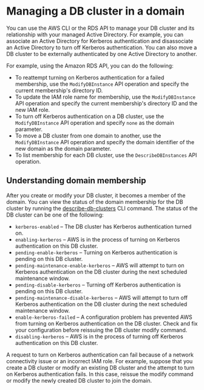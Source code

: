 # Managing a DB cluster in a domain<a name="aurora-mysql-kerberos-managing"></a>

You can use the AWS CLI or the RDS API to manage your DB cluster and its relationship with your managed Active Directory\. For example, you can associate an Active Directory for Kerberos authentication and disassociate an Active Directory to turn off Kerberos authentication\. You can also move a DB cluster to be externally authenticated by one Active Directory to another\.

For example, using the Amazon RDS API, you can do the following:
+ To reattempt turning on Kerberos authentication for a failed membership, use the `ModifyDBInstance` API operation and specify the current membership's directory ID\.
+ To update the IAM role name for membership, use the `ModifyDBInstance` API operation and specify the current membership's directory ID and the new IAM role\.
+ To turn off Kerberos authentication on a DB cluster, use the `ModifyDBInstance` API operation and specify `none` as the domain parameter\.
+ To move a DB cluster from one domain to another, use the `ModifyDBInstance` API operation and specify the domain identifier of the new domain as the domain parameter\.
+ To list membership for each DB cluster, use the `DescribeDBInstances` API operation\.

## Understanding domain membership<a name="aurora-mysql-kerberos-managing.understanding"></a>

After you create or modify your DB cluster, it becomes a member of the domain\. You can view the status of the domain membership for the DB cluster by running the [describe\-db\-clusters](https://docs.aws.amazon.com/cli/latest/reference/rds/describe-db-clusters.html) CLI command\. The status of the DB cluster can be one of the following:
+ `kerberos-enabled` – The DB cluster has Kerberos authentication turned on\.
+  `enabling-kerberos` – AWS is in the process of turning on Kerberos authentication on this DB cluster\.
+ `pending-enable-kerberos` – Turning on Kerberos authentication is pending on this DB cluster\.
+ `pending-maintenance-enable-kerberos` – AWS will attempt to turn on Kerberos authentication on the DB cluster during the next scheduled maintenance window\.
+ `pending-disable-kerberos` – Turning off Kerberos authentication is pending on this DB cluster\.
+ `pending-maintenance-disable-kerberos` – AWS will attempt to turn off Kerberos authentication on the DB cluster during the next scheduled maintenance window\.
+ `enable-kerberos-failed` – A configuration problem has prevented AWS from turning on Kerberos authentication on the DB cluster\. Check and fix your configuration before reissuing the DB cluster modify command\.
+ `disabling-kerberos` – AWS is in the process of turning off Kerberos authentication on this DB cluster\.

A request to turn on Kerberos authentication can fail because of a network connectivity issue or an incorrect IAM role\. For example, suppose that you create a DB cluster or modify an existing DB cluster and the attempt to turn on Kerberos authentication fails\. In this case, reissue the modify command or modify the newly created DB cluster to join the domain\.
